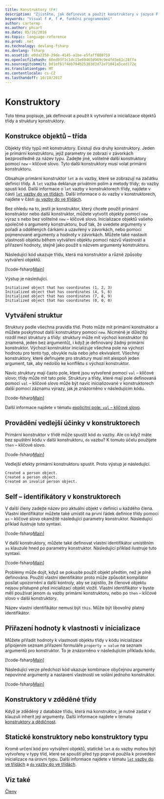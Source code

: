 ```yaml
---
title: Konstruktory (F#)
description: "Zjistěte, jak definovat a použít konstruktory v jazyce F # k vytvoření a inicializace třídy a struktury objektů."
keywords: "Visual f #, f #, funkční programování"
author: cartermp
ms.author: phcart
ms.date: 05/16/2016
ms.topic: language-reference
ms.prod: .net
ms.technology: devlang-fsharp
ms.devlang: fsharp
ms.assetid: e0da2250-29de-4145-a1be-e5faff080759
ms.openlocfilehash: 60ed93f1c1dc15e99465d969c9e4fd3e61c28ffa
ms.sourcegitcommit: bd1ef61f4bb794b25383d3d72e71041a5ced172e
ms.translationtype: MT
ms.contentlocale: cs-CZ
ms.lasthandoff: 10/18/2017
---
```

# <a name="constructors"></a>Konstruktory

Toto téma popisuje, jak definovat a použít k vytvoření a inicializace objektů třídy a struktury konstruktory.


## <a name="construction-of-class-objects"></a>Konstrukce objektů – třída
Objekty třídy typů mít konstruktory. Existují dva druhy konstruktory. Jeden je primární konstruktoru, jejíž parametry se zobrazí v závorkách bezprostředně za název typu. Zadejte jiné, volitelné další konstruktory pomocí `new` – klíčové slovo. Tyto další konstruktory musí volat primární konstruktoru.

Obsahuje primární konstruktor `let` a `do` vazby, které se zobrazují na začátku definici třídy. A `let` vazba deklaruje privátním polím a metody třídy; `do` vazby spustí kód. Další informace o `let` vazby v konstruktorech třídy, najdete v části [ `let` vazby do ve třídách](let-bindings-in-classes.md). Další informace o `do` vazby v konstruktorech, najdete v části [ `do` vazby do ve třídách](do-bindings-in-classes.md).

Bez ohledu na to, jestli je konstruktor, který chcete použít primární konstruktor nebo další konstruktor, můžete vytvořit objekty pomocí `new` výraz s nebo bez volitelné `new` – klíčové slovo. Inicializace objektů vašeho společně s argumenty konstruktoru, buď tak, že uvedete argumenty v pořadí a oddělených čárkami a uzavřený v závorkách, nebo pomocí pojmenované argumenty a hodnoty v závorkách. Můžete také nastavit vlastnosti objektu během vytváření objektu pomocí názvů vlastností a přiřazení hodnoty, stejně jako použít s názvem argumenty konstruktoru.

Následující kód ukazuje třídu, která má konstruktor a různé způsoby vytváření objektů.

[!code-fsharp[Main](../../../../samples/snippets/fsharp/lang-ref-2/snippet3501.fs)]

Výstup je následující.

```console
Initialized object that has coordinates (1, 2, 3)
Initialized object that has coordinates (4, 5, 6)
Initialized object that has coordinates (7, 8, 9)
Initialized object that has coordinates (0, 0, 0)
```

## <a name="construction-of-structures"></a>Vytváření struktur
Struktury podle všechna pravidla tříd. Proto může mít primární konstruktor a můžete poskytnout další konstruktory pomocí `new`. Nicméně je důležitý rozdíl mezi struktury a třídy: struktury může mít výchozí konstruktor (to znamená, jeden bez argumentů), i když je definovaný žádný primární konstruktor. Výchozí konstruktor inicializuje všechna pole na výchozí hodnotu pro tento typ, obvykle nula nebo jeho ekvivalent. Všechny konstruktory, které definujete pro struktury musí mít alespoň jeden argument, tak, aby nedošlo ke konfliktu s výchozí konstruktor.

Navíc struktury mají často pole, které jsou vytvořené pomocí `val` – klíčové slovo; třídy může mít tato pole. Struktury a třídy, které mají pole definovaná pomocí `val` – klíčové slovo může být navíc inicializované v konstruktorech další pomocí záznamu výrazy, jak je znázorněno v následujícím kódu.

[!code-fsharp[Main](../../../../samples/snippets/fsharp/lang-ref-2/snippet3502.fs)]

Další informace najdete v tématu [explicitní pole: `val` – klíčové slovo](explicit-fields-the-val-keyword.md).


## <a name="executing-side-effects-in-constructors"></a>Provádění vedlejší účinky v konstruktorech
Primární konstruktor v třídě může spustit kód `do` vazby. Ale co když máte bez spuštění kódu v další konstruktoru, `do` vazbu? K tomuto účelu použijete `then` – klíčové slovo.

[!code-fsharp[Main](../../../../samples/snippets/fsharp/lang-ref-2/snippet3503.fs)]

Vedlejší efekty primární konstruktoru spustit. Proto výstup je následující.

```console
Created a person object.
Created a person object.
Created an invalid person object.
```

## <a name="self-identifiers-in-constructors"></a>Self – identifikátory v konstruktorech
V další členy zadejte název pro aktuální objekt v definici u každého člena. Vlastní identifikátor můžete také umístit na první řádek definice třídy pomocí `as` – klíčové slovo okamžitě následující parametry konstruktor. Následující příklad ilustruje tuto syntaxi.

[!code-fsharp[Main](../../../../samples/snippets/fsharp/lang-ref-2/snippet3504.fs)]

V další konstruktory, můžete také definovat vlastní identifikátor umístěním `as` klauzule hned po parametry konstruktor. Následující příklad ilustruje tuto syntaxi.

[!code-fsharp[Main](../../../../samples/snippets/fsharp/lang-ref-2/snippet3505.fs)]

Problémy může dojít, když se pokusíte použít objekt předtím, než je plně definována. Použití vlastní identifikátor proto může způsobit kompilátor posílat upozornění a další kontroly, aby se zajistilo, že členové objektu nejsou přístupné před inicializací objekt vložit. Vlastní identifikátor v byste měli používat jenom `do` vazby primární konstruktoru, nebo po `then` – klíčové slovo v další konstruktory.

Název vlastní identifikátor nemusí být `this`. Může být libovolný platný identifikátor.


## <a name="assigning-values-to-properties-at-initialization"></a>Přiřazení hodnoty k vlastnosti v inicializace
Můžete přiřadit hodnoty k vlastnosti objektu třídy v kódu inicializace připojením seznam přiřazení formuláře `property = value` na seznam argumentů pro konstruktor. To je znázorněno v následujícím příkladu kódu.

[!code-fsharp[Main](../../../../samples/snippets/fsharp/lang-ref-2/snippet3506.fs)]

Následující verze předchozí kód ukazuje kombinace obyčejnou argumenty nepovinné argumenty a nastavení vlastností ve volání jednoho konstruktor.

[!code-fsharp[Main](../../../../samples/snippets/fsharp/lang-ref-2/snippet3507.fs)]
    
## <a name="constructors-in-inherited-class"></a>Konstruktory v zděděné třídy
Když je zděděný z databáze třídu, která má konstruktor, je nutné zadat v klauzuli inherit její argumenty. Další informace najdete v tématu [konstruktory a dědičnost](../inheritance.md#constructors-and-inheritance).

## <a name="static-constructors-or-type-constructors"></a>Statické konstruktory nebo konstruktory typu
Kromě určení kód pro vytváření objektů, statické `let` a `do` vazby mohou být vytvořeny v typy tříd, které se spouští před typ poprvé použila k provedení inicializace na úrovni typu. Další informace najdete v tématu [ `let` vazby do ve třídách](let-bindings-in-classes.md) a [ `do` vazby do ve třídách](do-bindings-in-classes.md).

## <a name="see-also"></a>Viz také
[Členy](index.md)
